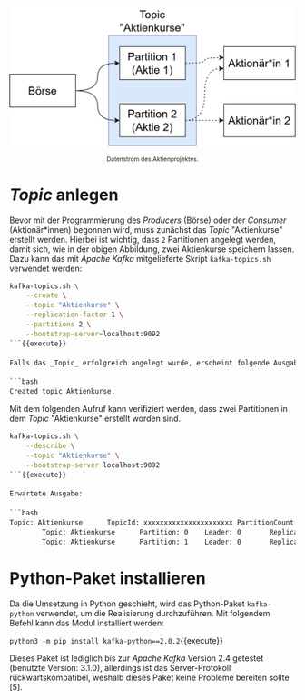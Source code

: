 ![Datenstrom des Aktienprojektes.](./assets/aktien.png "Datenstrom des Aktienprojektes.")

<center style="font-size: 75%;">Datenstrom des Aktienprojektes.</center>

# _Topic_ anlegen

Bevor mit der Programmierung des _Producers_ (Börse) oder der _Consumer_ (Aktionär\*innen) begonnen wird, muss zunächst das _Topic_ "Aktienkurse" erstellt werden. Hierbei ist wichtig, dass `2` Partitionen angelegt werden, damit sich, wie in der obigen Abbildung, zwei Aktienkurse speichern lassen. Dazu kann das mit _Apache Kafka_ mitgelieferte Skript `kafka-topics.sh` verwendet werden:

```bash
kafka-topics.sh \
    --create \
    --topic "Aktienkurse" \
    --replication-factor 1 \
    --partitions 2 \
    --bootstrap-server=localhost:9092
```{{execute}}

Falls das _Topic_ erfolgreich angelegt wurde, erscheint folgende Ausgabe:

```bash
Created topic Aktienkurse.
```

Mit dem folgenden Aufruf kann verifiziert werden, dass zwei Partitionen in dem _Topic_ "Aktienkurse" erstellt worden sind.

```bash
kafka-topics.sh \
    --describe \
    --topic "Aktienkurse" \
    --bootstrap-server localhost:9092
```{{execute}}

Erwartete Ausgabe:

```bash
Topic: Aktienkurse      TopicId: xxxxxxxxxxxxxxxxxxxxxx PartitionCount: 2       ReplicationFactor: 1    Configs: segment.bytes=1073741824
        Topic: Aktienkurse      Partition: 0    Leader: 0       Replicas: 0     Isr: 0
        Topic: Aktienkurse      Partition: 1    Leader: 0       Replicas: 0     Isr: 0
```

# Python-Paket installieren

Da die Umsetzung in Python geschieht, wird das Python-Paket `kafka-python` verwendet, um die Realisierung durchzuführen. Mit folgendem Befehl kann das Modul installiert werden:

`python3 -m pip install kafka-python==2.0.2`{{execute}}

Dieses Paket ist lediglich bis zur _Apache Kafka_ Version 2.4 getestet (benutzte Version: 3.1.0), allerdings ist das Server-Protokoll rückwärtskompatibel, weshalb dieses Paket keine Probleme bereiten sollte [5].
